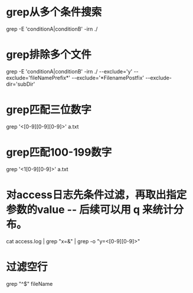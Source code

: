 # grep从多个条件搜索
grep -E 'conditionA|conditionB'  -irn ./ 

# grep排除多个文件
grep -E 'conditionA|conditionB'  -irn ./ --exclude='y' --exclude='fileNamePrefix*' --exclude='*FilenamePostfix' --exclude-dir='subDir' 

# grep匹配三位数字
grep '\<[0-9][0-9][0-9]\>' a.txt

# grep匹配100-199数字
grep '\<1[0-9][0-9]\>' a.txt

# 对access日志先条件过滤，再取出指定参数的value -- 后续可以用 q 来统计分布。
cat access.log | grep "x=&" | grep -o "y=\<[0-9][0-9]\>"

# 过滤空行
grep "^$" fileName